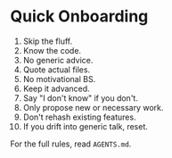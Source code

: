 # Quick Onboarding

1. Skip the fluff.
2. Know the code.
3. No generic advice.
4. Quote actual files.
5. No motivational BS.
6. Keep it advanced.
7. Say "I don't know" if you don't.
8. Only propose new or necessary work.
9. Don't rehash existing features.
10. If you drift into generic talk, reset.

For the full rules, read `AGENTS.md`.

